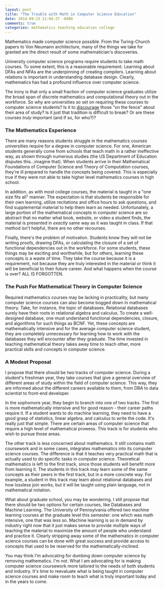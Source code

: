 ```yaml
---
layout: post
title: "The Trouble with Math in Computer Science Education"
date: 2014-09-23 21:04:27 -0400
comments: true
categories: mathematics teaching education college
---
```





Mathematics made computer science possible. From the Turing-Church papers to Von Neumann architecture, many of the things we take for granted are the direct result of some mathematician's discoveries.

University computer science programs require students to take math courses. To some extent, this is a reasonable requirement. Learning about DFAs and NFAs are the underpinning of creating compilers. Learning about relations is important in understanding database design. Clearly, mathematics has had a profound influence over computer science.

The irony is that only a small fraction of computer science graduates utilize the broad span of discrete mathematics and computational theory out in the workforce. So why are universities so set on requiring these courses to computer science students? Is it to [discourage](http://www.cnn.com/2011/US/05/17/education.stem.graduation/) those "on the fence" about their area of study? Is it just that tradition is difficult to break? Or are these courses _truly_ important (and if so, for who?)?

### The Mathematics Experience ###

There are many reasons students struggle in the mathematics courses universities require for a degree in computer science. For one, American students generally come from schools that teach math in a rather ineffective way, as shown through numerous studies (the US Department of Education disputes this…imagine that). When students arrive in their Mathematical Foundations of Computer Science and Theory of Computation courses, they're ill prepared to handle the concepts being covered. This is especially true if they were not able to take higher level mathematics courses in high school.

In addition, as with most college courses, the material is taught in a "one size fits all" manner. The expectation is that students be responsible for their own learning, utilize recitations and office hours to ask questions, and find supplemental material to help them learn as needed. Unfortunately, a large portion of the mathematical concepts in computer science are so abstract that no matter what book, website, or video a student finds, the material is presented in _exactly_ same way as it was taught in class. If that method isn't helpful, there are no other recourses.

Finally, there's the problem of motivation. Students know they will not be writing proofs, drawing DFAs, or calculating the closure of a set of functional dependencies out in the workforce. For some students, these things may be exciting and worthwhile, but for others, learning these concepts is a waste of time. They take the course because it is a requirement, not because they are truly interested in the material or think it will be beneficial to their future career. And what happens when the course is over? ALL IS FORGOTTEN.

### The Push For Mathematical Theory in Computer Science  ###
Required mathematics courses may be lacking in practicality, but many computer science courses can also become bogged down in mathematical theory. Take, for instance, the topic of databases. Relational databases surely have their roots in relational algebra and calculus. To create a well-designed database, one must understand functional dependencies, closure, and algorithms for such things as BCNF. Yet, these concepts are mathematically intensive and for the average computer science student, they are completely unnecessary for learning how to work with the databases they will encounter after they graduate. The time invested in teaching mathematical theory takes away time to teach other, more practical skills and concepts in computer science.

### A Modest Proposal ###
I propose that there should be two tracks of computer science. During a student's freshman year, they take courses that give a general overview of different areas of study within the field of computer science. This way, they are informed about the different careers available to them, from DBA to data scientist to front-end developer. 

In the sophomore year, they begin to branch into one of two tracks. The first is more mathematically intensive and for good reason - their career paths require it. If a student wants to do machine learning, they need to have a good grasp of statistics, linear algebra, and calculus to write the code. It's really just that simple. There are certain areas of computer science that require a high level of mathematical prowess. This track is for students who wish to pursue those areas.

The other track is less concerned about mathematics. It still contains math coursework and in some cases, integrates mathematics into its computer science courses. The difference is that it teaches very practical math that is actually used to do specific tasks in computer science. Theoretical mathematics is left to the first track, since those students will benefit more from learning it. The students in this track may learn some of the same concepts as their peers in the first track, but in a more concrete way. For example, a student in this track may learn about relational databases and how lossless join works, but it will be taught using plain language, not in mathematical notation.

What about graduate school, you may be wondering. I still propose that there should be two options for certain courses, like Databases and Machine Learning. The University of Pennsylvania offered two machine learning courses at the graduate level this semester: one which was math intensive, one that was less so. Machine learning is so in demand by industry right now that it just makes sense to provide multiple ways of teaching the material to maximize the amount of people who understand and practice it. Clearly stripping away some of the mathematics in computer science courses can be done with great success and provide access to concepts that used to be reserved for the mathematically-inclined.

You may think I'm advocating for dumbing down computer science by removing mathematics. I'm not. What I am advocating for is making computer science coursework more tailored to the needs of both students and industry. It's time to reevaluate what is being taught in computer science courses and make room to teach what is truly important today and in the years to come.